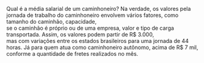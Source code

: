 <DOCTYPE html></DOCTYPE>
<html lang=""pt-br">
<head>
    <meta charset="UTF-8">
    <title><h1><b> Qual é a media salarial de um caminhoneiro<em>HTML</EM> e <em>CSS</em></b></h1></title>
    <limk rel="stylesheet" href="style.cs">
 </head>
 <body>

<p>Qual é a média salarial de um caminhoneiro?
Na verdade, os valores pela jornada de trabalho do caminhoneiro envolvem vários fatores, como tamanho do caminhão, capacidade,<br> se o caminhão é próprio ou de uma empresa, valor e tipo de carga transportada. Assim, os valores podem partir de R$ 3.000,<br> mas com variações entre os estados brasileiros para uma jornada de 44 horas. Já para quem atua como caminhoneiro autônomo, acima de R$ 7 mil, conforme a quantidade de fretes realizados no mês.</p>